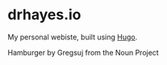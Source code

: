 # drhayes.io

My personal webiste, built using [Hugo].

[hugo]: https://gohugo.io

Hamburger by Gregsuj from the Noun Project
